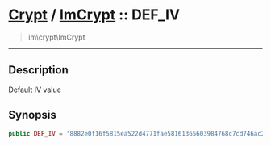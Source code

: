 # [Crypt](crypt.md) / [ImCrypt](crypt-ImCrypt.md) :: DEF_IV
 > im\crypt\ImCrypt
____

## Description
Default IV value

## Synopsis
```php
public DEF_IV = '8882e0f16f5815ea522d4771fae58161365603984768c7cd746ac2dc99a4dc25'
```

